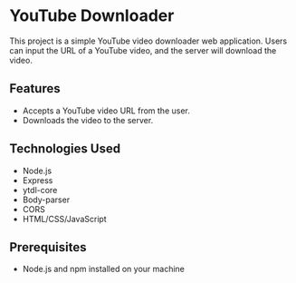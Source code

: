    # YouTube Downloader

This project is a simple YouTube video downloader web application. Users can input the URL of a YouTube video, and the server will download the video.

## Features

- Accepts a YouTube video URL from the user.
- Downloads the video to the server.

## Technologies Used

- Node.js
- Express
- ytdl-core
- Body-parser
- CORS
- HTML/CSS/JavaScript

## Prerequisites

- Node.js and npm installed on your machine

